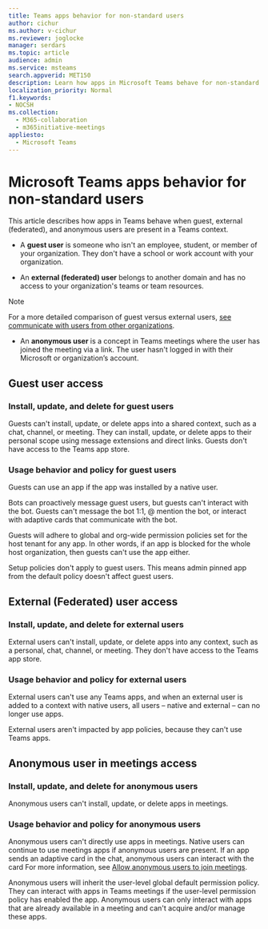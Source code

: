 ```yaml
---
title: Teams apps behavior for non-standard users 
author: cichur
ms.author: v-cichur
ms.reviewer: joglocke
manager: serdars
ms.topic: article
audience: admin
ms.service: msteams
search.appverid: MET150
description: Learn how apps in Microsoft Teams behave for non-standard users.
localization_priority: Normal
f1.keywords:
- NOCSH
ms.collection: 
  - M365-collaboration
  - m365initiative-meetings
appliesto: 
  - Microsoft Teams
---
```


# Microsoft Teams apps behavior for non-standard users

This article describes how apps in Teams behave when guest, external (federated), and anonymous users are present in a Teams context.

- A **guest user** is someone who isn't an employee, student, or member of your organization. They don't have a school or work account with your organization.

- An **external (federated) user** belongs to another domain and has no access to your organization's teams or team resources.

>[!Note]
> For a more detailed comparison of guest versus external users, [see communicate with users from other organizations](./communicate-with-users-from-other-organizations.md).

- An **anonymous user** is a concept in Teams meetings where the user has joined the meeting via a link. The user hasn't logged in with their Microsoft or organization’s account.

## Guest user access

### Install, update, and delete for guest users

Guests can't install, update, or delete apps into a shared context, such as a chat, channel, or meeting. They can install, update, or delete apps to their personal scope using message extensions and direct links. Guests don't have access to the Teams app store.

### Usage behavior and policy for guest users

Guests can use an app if the app was installed by a native user.

Bots can proactively message guest users, but guests can't interact with the bot. Guests can't message the bot 1:1, @ mention the bot, or interact with adaptive cards that communicate with the bot.

Guests will adhere to global and org-wide permission policies set for the host tenant for any app. In other words, if an app is blocked for the whole host organization, then guests can't use the app either.

Setup policies don't apply to guest users. This means admin pinned app from the default policy doesn't affect guest users.

## External (Federated) user access

### Install, update, and delete for external users

External users can't install, update, or delete apps into any context, such as a personal, chat, channel, or meeting. They don't have access to the Teams app store.

### Usage behavior and policy for external users

External users can't use any Teams apps, and when an external user is added to a context with native users, all users – native and external – can no longer use apps.

External users aren't impacted by app policies, because they can't use Teams apps.

## Anonymous user in meetings access

### Install, update, and delete for anonymous users

Anonymous users can't install, update, or delete apps in meetings.

### Usage behavior and policy for anonymous users

Anonymous users can't directly use apps in meetings. Native users can continue to use meetings apps if anonymous users are present. If an app sends an adaptive card in the chat, anonymous users can interact with the card For more information, see [Allow anonymous users to join meetings](https://docs.microsoft.com/microsoftteams/meeting-settings-in-teams#allow-anonymous-users-to-join-meetings).

Anonymous users will inherit the user-level global default permission policy. They can interact with apps in Teams meetings if the user-level permission policy has enabled the app. Anonymous users can only interact with apps that are already available in a meeting and can't acquire and/or manage these apps.
